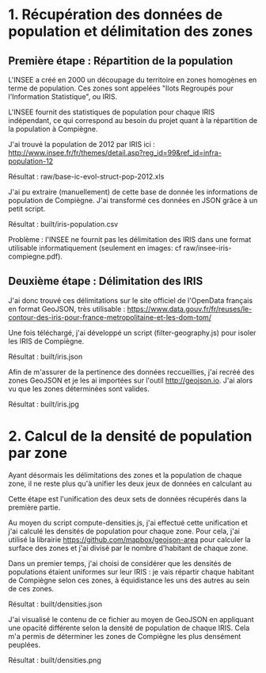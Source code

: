 # 1. Récupération des données de population et délimitation des zones

## Première étape : Répartition de la population

L'INSEE a créé en 2000 un découpage du territoire en zones homogènes en terme de population. Ces zones sont
appelées "Ilots Regroupés pour l'Information Statistique", ou IRIS.

L'INSEE fournit des statistiques de population pour chaque IRIS indépendant, ce qui correspond au besoin du
projet quant à la répartition de la population à Compiègne.

J'ai trouvé la population de 2012 par IRIS ici :
http://www.insee.fr/fr/themes/detail.asp?reg_id=99&ref_id=infra-population-12

Résultat : raw/base-ic-evol-struct-pop-2012.xls

J'ai pu extraire (manuellement) de cette base de donnée les informations de population de Compiègne. J'ai
transformé ces données en JSON grâce à un petit script.

Résultat : built/iris-population.csv

Problème : l'INSEE ne fournit pas les délimitation des IRIS dans une format utilisable informatiquement
(seulement en images: cf raw/insee-iris-compiegne.pdf).

## Deuxième étape : Délimitation des IRIS

J'ai donc trouvé ces délimitations sur le site officiel de l'OpenData français en format GeoJSON, très
utilisable : https://www.data.gouv.fr/fr/reuses/le-contour-des-iris-pour-france-metropolitaine-et-les-dom-tom/

Une fois téléchargé, j'ai développé un script (filter-geography.js) pour isoler les IRIS de Compiègne.

Résultat : built/iris.json

Afin de m'assurer de la pertinence des données reccueillies, j'ai recréé des zones GeoJSON et je les ai
importées sur l'outil http://geojson.io. J'ai alors vu que les zones déterminées sont valides.

Résultat : built/iris.jpg


# 2. Calcul de la densité de population par zone

Ayant désormais les délimitations des zones et la population de chaque zone, il ne reste plus qu'à unifier
les deux jeux de données en calculant au

Cette étape est l'unification des deux sets de données récupérés dans la première partie.

Au moyen du script compute-densities.js, j'ai effectué cette unification et j'ai calculé les densités de
population pour chaque zone. Pour cela, j'ai utilisé la librairie https://github.com/mapbox/geojson-area
pour calculer la surface des zones et j'ai divisé par le nombre d'habitant de chaque zone.

Dans un premier temps, j'ai choisi de considérer que les densités de populations étaient uniformes sur
leur IRIS : je vais répartir chaque habitant de Compiègne selon ces zones, à équidistance les uns des
autres au sein de ces zones.

Résultat : built/densities.json

J'ai visualisé le contenu de ce fichier au moyen de GeoJSON en appliquant une opacité différente selon
la densité de population de chaque IRIS. Cela m'a permis de déterminer les zones de Compiègne les plus
densément peuplées.

Résultat : built/densities.png
